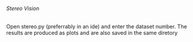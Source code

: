###### Stereo Vision ######
Open stereo.py (preferrably in an ide) and enter the dataset number.
The results are produced as plots and are also saved in the same diretory
